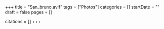 +++
title = "San_bruno.avif"
tags = ["Photos"]
categories = []
startDate = ""
draft = false
pages = []

citations = []
+++
